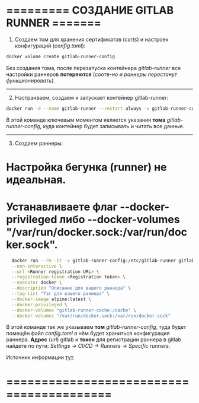 # ========= СОЗДАНИЕ GITLAB RUNNER =======

1. Создаем том для хранения сертификатов (_certs_) и настроек конфигураций (_config.toml_):
```bash
docker volume create gitlab-runner-config
```

Без создания тома, после перезапуска контейнера _gitlab-runner_ все настройки раннеров **потеряются** (_соотв-но и раннеры перестанут функционировать_).

-----------------------------------------------------------
2. Настраиваем, создаем и запускает контейнер gitlab-runner:
```bash
docker run -d --name gitlab-runner --restart always -v gitlab-runner-config:/etc/gitlab-runner -v /var/run/docker.sock:/var/run/docker.sock gitlab/gitlab-runner:alpine
```

В этой команде ключевым моментом является указания **тома** _gitlab-runner-config_, куда контейнер будет записывать и читать все данные.

-----------------------------------------
3. Создаем раннеры:
# Настройка бегунка (runner) не идеальная.
# Устанавливаете флаг --docker-privileged либо --docker-volumes "/var/run/docker.sock:/var/run/docker.sock".
```bash
  docker run --rm -it -v gitlab-runner-config:/etc/gitlab-runner gitlab/gitlab-runner:alpine register \
  --non-interactive \
  --url <Runner registration URL> \
  --registration-token <Registration token> \
  --executor docker \
  --description "Описание для вашего раннера" \
  --tag-list "Тэг для вашего раннера" \
  --docker-image alpine:latest \
  --docker-privileged \
  --docker-volumes "gitlab-runner-cache:/cache" \
  --docker-volumes "/var/run/docker.sock:/var/run/docker.sock"
```

В этой команде так же указываем **том** _gitlab-runner-config_, туда будет помещён файл _config.toml_ в нём будет храниться конфигурация раннера.
**Адрес** (_url_) gitlab и **токен** для регистрации раннера в gitlab найдете по пути: _Settings -> CI/CD -> Runners -> Specific runners_.

Источник информации [тут](https://habr.com/ru/articles/764568/).

# =========================================
